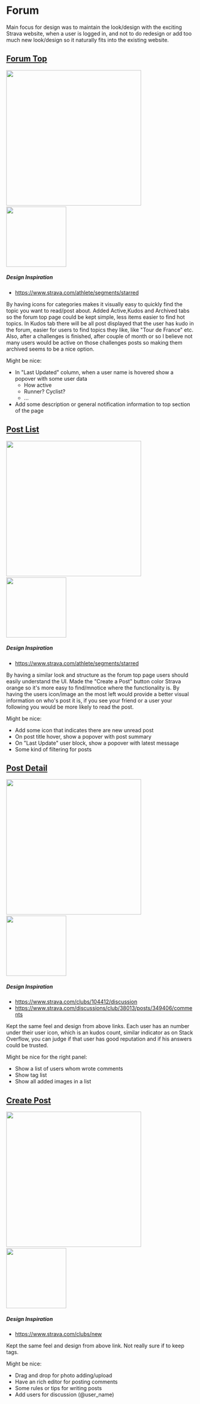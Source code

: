 # Forum
Main focus for design was to maintain the look/design with the exciting Strava website, when a user is logged in, and not to do redesign or add too much new look/design so it naturally fits into the existing website.


## [Forum Top](001_Forum_Top.png)
<img src="001_Forum_Top.png" width="360px" height="auto" />
&nbsp;&nbsp;&nbsp;&nbsp;&nbsp;&nbsp;&nbsp;&nbsp;&nbsp;&nbsp;&nbsp;
<img src="001_Forum_Top_mobile.png" width="160px" height="auto" />

##### Design Inspiration
- https://www.strava.com/athlete/segments/starred

By having icons for categories makes it visually easy to quickly find the topic you want to read/post about.
Added Active,Kudos and Archived tabs so the forum top page could be kept simple, less items easier to find hot topics. In Kudos tab there will be all post displayed that the user has kudo in the forum, easier for users to find topics they like, like "Tour de France" etc.  Also, after a challenges is finished, after couple of month or so I believe not many users would be active on those challenges posts so making them archived seems to be a nice option.

Might be nice:
- In "Last Updated" column, when a user name is hovered show a popover with some user data
  - How active
  - Runner? Cyclist?
  - ...
- Add some description or general notification information to top section of the page

## [Post List](002_Post_List.png)
<img src="002_Post_List.png" width="360px" height="auto" />
&nbsp;&nbsp;&nbsp;&nbsp;&nbsp;&nbsp;&nbsp;&nbsp;&nbsp;&nbsp;&nbsp;
<img src="002_Post_List_mobile.png" width="160px" height="auto" />

##### Design Inspiration
- https://www.strava.com/athlete/segments/starred

By having a similar look and structure as the forum top page users should easily understand the UI. Made the "Create a Post" button color Strava orange so it's more easy to find/mnotice where  the functionality is.
By having the users icon/image an the most left would provide a better visual information on who's post it is, if you see your friend or a user your following you would be more likely to read the post.

Might be nice:
- Add some icon that indicates there are new unread post
- On post title hover, show a popover with post summary
- On "Last Update" user block, show a popover with latest message
- Some kind of filtering for posts

## [Post Detail](003_Post_Detail.png)
<img src="003_Post_Detail.png" width="360px" height="auto" />
&nbsp;&nbsp;&nbsp;&nbsp;&nbsp;&nbsp;&nbsp;&nbsp;&nbsp;&nbsp;&nbsp;
<img src="003_Post_Detail_mobile.png" width="160px" height="auto" />

##### Design Inspiration
- https://www.strava.com/clubs/104412/discussion
- https://www.strava.com/discussions/club/38013/posts/349406/comments

Kept the same feel and design from above links. Each user has an number under their user icon, which is an kudos count, similar indicator as on Stack Overflow, you can judge if that user has good reputation and if his answers could be trusted.

Might be nice for the right panel:
- Show a list of users whom wrote comments
- Show tag list
- Show all added images in a list

## [Create Post](004_Create_Post.png)
<img src="004_Create_Post.png" width="360px" height="auto" />
&nbsp;&nbsp;&nbsp;&nbsp;&nbsp;&nbsp;&nbsp;&nbsp;&nbsp;&nbsp;&nbsp;
<img src="004_Create_Post_mobile.png" width="160px" height="auto" />

##### Design Inspiration
- https://www.strava.com/clubs/new

Kept the same feel and design from above link. Not really sure if to keep tags.

Might be nice:
- Drag and drop for photo adding/upload
- Have an rich editor for posting comments
- Some rules or tips for writing posts
- Add users for discussion (@user_name)

